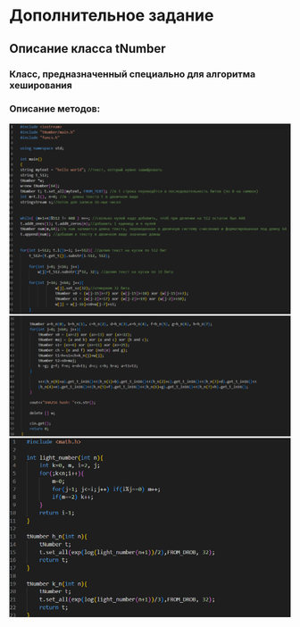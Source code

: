 # Дополнительное задание 
## Описание класса tNumber
### Класс, предназначенный специально для алгоритма хеширования
### Описание методов:
![image](./i1.png)
![image](./i2.png)
![image](./i3.png)
